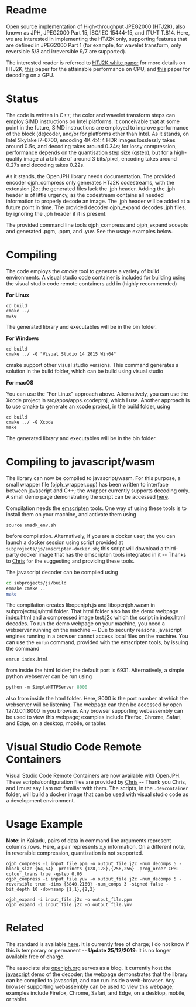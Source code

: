 
# Readme #

Open source implementation of High-throughput JPEG2000 (HTJ2K), also known as JPH, JPEG2000 Part 15, ISO/IEC 15444-15, and ITU-T T.814. Here, we are interested in implementing the HTJ2K only, supporting features that are defined in JPEG2000 Part 1 (for example, for wavelet transform, only reversible 5/3 and irreversible 9/7 are supported).

The interested reader is referred to [HTJ2K white paper](https://kakadusoftware.com/wp-content/uploads/2019/09/HTJ2K-White-Paper.pdf) for more details on HTJ2K, [this](https://kakadusoftware.com/wp-content/uploads/2019/09/icip2019.pdf) paper for the attainable performance on CPU, and [this](https://kakadusoftware.com/wp-content/uploads/2019/09/ICIP2019_GPU.pdf) paper for decoding on a GPU.


# Status #

The code is written in C++; the color and wavelet transform steps can employ SIMD instructions on Intel platforms.  It conceivable that at some point in the future, SIMD instructions are employed to improve performance of the block (de)coder, and/or for platforms other than Intel.  As it stands, on Intel Skylake i7-6700, encoding 4K 4:4:4 HDR images losslessly takes around 0.5s, and decoding takes around 0.34s; for lossy compression, performance depends on the quantisation step size (qstep), but for a high-quality image at a bitrate of around 3 bits/pixel, encoding takes around 0.27s and decoding takes 0.22s.

As it stands, the OpenJPH library needs documentation. The provided encoder ojph\_compress only generates HTJ2K codestreams, with the extension j2c; the generated files lack the .jph header.  Adding the .jph header is of little urgency, as the codestream contains all needed information to properly decode an image.  The .jph header will be added at a future point in time.  The provided decoder ojph\_expand decodes .jph files, by ignoring the .jph header if it is present.

The provided command line tools ojph\_compress and ojph\_expand accepts and generated .pgm, .ppm, and .yuv. See the usage examples below.


# Compiling #

The code employs the *cmake* tool to generate a variety of build environments.  A visual studio code container is included for building using
the visual studio code remote containers add in (highly recommended)

**For Linux**

    cd build
    cmake ../
    make

The generated library and executables will be in the bin folder.

**For Windows**

    cd build
    cmake ../ -G "Visual Studio 14 2015 Win64"

cmake support other visual studio versions.  This command generates a solution in the build folder, which can be build using visual studio

**For macOS**

You can use the "For Linux" approach above.  Alternatively, you can use the Xcode project in src/apps/apps.xcodeproj, which I use.  Another approach is to use cmake to generate an xcode project, in the build folder, using

    cd build
    cmake ../ -G Xcode
    make

The generated library and executables will be in the bin folder.

# Compiling to javascript/wasm #

The library can now be compiled to javascript/wasm.  For this purpose, a small wrapper file (ojph_wrapper.cpp) has been written to interface between javascript and C++; the wrapper currently supports decoding only.  A small demo page demonstrating the script can be accessed [here](https://openjph.org/javascript/demo.html).

Compilation needs the [emscripten](https://emscripten.org/) tools. One way of using these tools is to install them on your machine, and activate them using 
```base
source emsdk_env.sh
```  
before compilation.  Alternatively, if you are a docker user, the you can launch a docker session using script provided at ```subprojects/js/emscripten-docker.sh```; this script will download a third-party docker image that has the emscripten tools integrated in it -- Thanks to [Chris](https://github.com/chafey) for the suggesting and providing these tools.  

The javascript decoder can be compiled using
```bash
cd subprojects/js/build
emmake cmake ..
make
```

The compilation creates libopenjph.js and libopenjph.wasm in subprojects/js/html folder.  That html folder also has the demo webpage index.html and a compressed image test.j2c which the script in index.html decodes.  To run the demo webpage on your machine, you need a webserver running on the machine -- Due to security reasons, javascript engines running in a browser cannot access local files on the machine.  You can use the ```emrun``` command, provided with the emscripten
tools, by issuing the command
```base
emrun index.html
```
from inside the html folder; the default port is 6931.
Alternatively, a simple python webserver can be run using
```python
python -m SimpleHTTPServer 8000
```  
also from inside the html folder.  Here, 8000 is the port number at which the webserver will be listening.  The webpage can then be accessed by open 127.0.0.1:8000 in you browser.   Any browser supporting webassembly can be used to view this webpage; examples include Firefox, Chrome, Safari, and Edge, on a desktop, mobile, or tablet.

# Visual Studio Code Remote Containers #

Visual Studio Code Remote Containers are now available with OpenJPH.  These scripts/configuration files are provided by [Chris](https://github.com/chafey) -- Thank you Chris, and I must say I am not familiar with them.
The scripts, in the ```.devcontainer``` folder, will build a docker image that can be used with visual studio code as a development environment.

# Usage Example #

**Note**: in Kakadu, pairs of data in command line arguments represent columns,rows. Here, a pair represents x,y information.  On a different note, in reversible compression, quantization is not supported.

    ojph_compress -i input_file.ppm -o output_file.j2c -num_decomps 5 -block_size {64,64} -precincts {128,128},{256,256} -prog_order CPRL -colour_trans true -qstep 0.05
    ojph_compress -i input_file.yuv -o output_file.j2c -num_decomps 5 -reversible true -dims {3840,2160} -num_comps 3 -signed false -bit_depth 10 -downsamp {1,1},{2,2}

    ojph_expand -i input_file.j2c -o output_file.ppm
    ojph_expand -i input_file.j2c -o output_file.yuv

# Related #

The standard is available [here](https://www.itu.int/rec/T-REC-T.814/en).  It is currently free of charge; I do not know if this is temporary or permanent -- **Update 25/12/2019**: it is no longer available free of charge. 

The associate site [openjph.org](https://openjph.org) serves as a blog.  It currently host the [javascript](https://openjph.org/javascript/demo.html) demo of the decoder; the webpage demonstrates that the library can be compiled to javascript, and can run inside a web-browser.  Any browser supporting webassembly can be used to view this webpage; examples include Firefox, Chrome, Safari, and Edge, on a desktop, mobile, or tablet.

